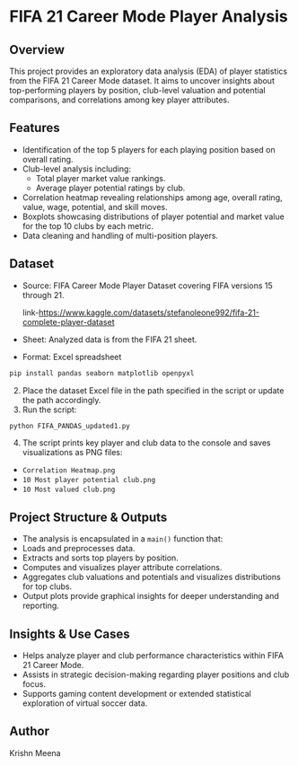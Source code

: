 # FIFA 21 Career Mode Player Analysis

## Overview

This project provides an exploratory data analysis (EDA) of player statistics from the FIFA 21 Career Mode dataset. It aims to uncover insights about top-performing players by position, club-level valuation and potential comparisons, and correlations among key player attributes.

## Features

- Identification of the top 5 players for each playing position based on overall rating.
- Club-level analysis including:
  - Total player market value rankings.
  - Average player potential ratings by club.
- Correlation heatmap revealing relationships among age, overall rating, value, wage, potential, and skill moves.
- Boxplots showcasing distributions of player potential and market value for the top 10 clubs by each metric.
- Data cleaning and handling of multi-position players.

## Dataset

- Source: FIFA Career Mode Player Dataset covering FIFA versions 15 through 21.

  link-https://www.kaggle.com/datasets/stefanoleone992/fifa-21-complete-player-dataset
- Sheet: Analyzed data is from the FIFA 21 sheet.
- Format: Excel spreadsheet
```bash
pip install pandas seaborn matplotlib openpyxl
```
2. Place the dataset Excel file in the path specified in the script or update the path accordingly.
3. Run the script:
```bash
python FIFA_PANDAS_updated1.py
```
4. The script prints key player and club data to the console and saves visualizations as PNG files:
- `Correlation Heatmap.png`
- `10 Most player potential club.png`
- `10 Most valued club.png`

## Project Structure & Outputs

- The analysis is encapsulated in a `main()` function that:
- Loads and preprocesses data.
- Extracts and sorts top players by position.
- Computes and visualizes player attribute correlations.
- Aggregates club valuations and potentials and visualizes distributions for top clubs.
- Output plots provide graphical insights for deeper understanding and reporting.

## Insights & Use Cases

- Helps analyze player and club performance characteristics within FIFA 21 Career Mode.
- Assists in strategic decision-making regarding player positions and club focus.
- Supports gaming content development or extended statistical exploration of virtual soccer data.

## Author

Krishn Meena  
